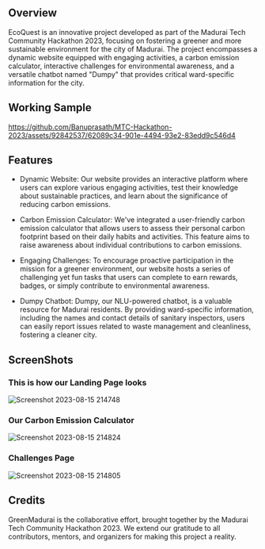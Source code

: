 ## Overview
EcoQuest is an innovative project developed as part of the Madurai Tech Community Hackathon 2023, focusing on fostering a greener and more sustainable environment for the city of Madurai. The project encompasses a dynamic website equipped with engaging activities, a carbon emission calculator, interactive challenges for environmental awareness, and a versatile chatbot named "Dumpy" that provides critical ward-specific information for the city.

## Working Sample




https://github.com/Banuprasath/MTC-Hackathon-2023/assets/92842537/62089c34-901e-4494-93e2-83edd9c546d4





## Features
- Dynamic Website: Our website provides an interactive platform where users can explore various engaging activities, test their knowledge about sustainable practices, and learn about the significance of reducing carbon emissions.

- Carbon Emission Calculator: We've integrated a user-friendly carbon emission calculator that allows users to assess their personal carbon footprint based on their daily habits and activities. This feature aims to raise awareness about individual contributions to carbon emissions.

- Engaging Challenges: To encourage proactive participation in the mission for a greener environment, our website hosts a series of challenging yet fun tasks that users can complete to earn rewards, badges, or simply contribute to environmental awareness.

- Dumpy Chatbot: Dumpy, our NLU-powered chatbot, is a valuable resource for Madurai residents. By providing ward-specific information, including the names and contact details of sanitary inspectors, users can easily report issues related to waste management and cleanliness, fostering a cleaner city.
## ScreenShots
### This is how our Landing Page looks
![Screenshot 2023-08-15 214748](https://github.com/Banuprasath/MTC-Hackathon-2023/assets/92842537/72828011-5f98-4243-802a-0f8b7240b36c)


### Our Carbon Emission Calculator
![Screenshot 2023-08-15 214824](https://github.com/Banuprasath/MTC-Hackathon-2023/assets/92842537/dabb7dc7-0363-4cb8-b171-3f2afab1352a)
### Challenges Page
![Screenshot 2023-08-15 214805](https://github.com/Banuprasath/MTC-Hackathon-2023/assets/92842537/211e7dd7-d1de-4881-b0e2-b2c5b80fb9a0)



## Credits
GreenMadurai is the collaborative effort, brought together by the Madurai Tech Community Hackathon 2023. We extend our gratitude to all contributors, mentors, and organizers for making this project a reality.

